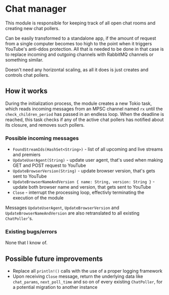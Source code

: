 # Chat manager
This module is responsible for keeping track of all open chat rooms and creating new chat pollers.

Can be easily transformed to a standalone app, if the amount of request from a single computer becomes too high to the point when it triggers YouTube's anti-ddos protection. All that is needed to be done in that case is to replace incoming and outgoing channels with RabbitMQ channels or something similar.

Doesn't need any horizontal scaling, as all it does is just creates and controls chat pollers.

## How it works

During the initialization process, the module creates a new Tokio task, which reads incoming messages from an MPSC channel named `rx` until the `check_children_period` has passed in an endless loop. When the deadline is reached, this task checks if any of the active chat pollers has notified about its closure, and removes such pollers.

### Possible incoming messages

* `FoundStreamIds(HashSet<String>)` - list of all upcoming and live streams and premiers
* `UpdateUserAgent(String)` - update user agent, that's used when making GET and POST request to YouTube
* `UpdateBrowserVersion(String)` - update browser version, that's gets sent to YouTube
* `UpdateBrowserNameAndVersion { name: String, version: String }` - update both browser name and version, that gets sent to YouTube
* `Close` - interrupt the processing loop, effectivly terminating the execution of the module

Messages `UpdateUserAgent`, `UpdateBrowserVersion` and `UpdateBrowserNameAndVersion` are also retranslated to all existing `ChatPoller`'s.

### Existing bugs/errors

None that I know of.

## Possible future improvements

* Replace all `println!()` calls with the use of a proper logging framework
* Upon receiving `Close` message, return the underlying data like `chat_params`, `next_poll_time` and so on of every existing `ChatPoller`, for a potential migration to another instance